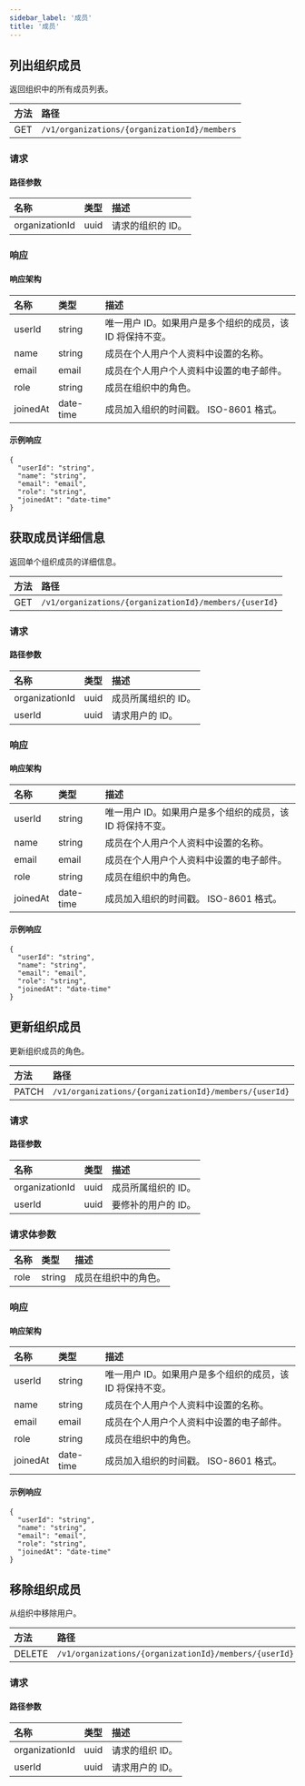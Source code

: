 ```yaml
---
sidebar_label: '成员'
title: '成员'
---
```


## 列出组织成员

返回组织中的所有成员列表。

| 方法 | 路径 |
| :----- | :--- |
| GET | `/v1/organizations/{organizationId}/members` |

### 请求

#### 路径参数

| 名称 | 类型 | 描述 |
| :--- | :--- | :---------- |
| organizationId | uuid | 请求的组织的 ID。 | 


### 响应

#### 响应架构

| 名称 | 类型 | 描述 |
| :--- | :--- | :---------- |
| userId | string | 唯一用户 ID。如果用户是多个组织的成员，该 ID 将保持不变。 | 
| name | string | 成员在个人用户个人资料中设置的名称。 | 
| email | email | 成员在个人用户个人资料中设置的电子邮件。 | 
| role | string | 成员在组织中的角色。 | 
| joinedAt | date-time | 成员加入组织的时间戳。 ISO-8601 格式。 | 


#### 示例响应

```
{
  "userId": "string",
  "name": "string",
  "email": "email",
  "role": "string",
  "joinedAt": "date-time"
}
```

## 获取成员详细信息

返回单个组织成员的详细信息。

| 方法 | 路径 |
| :----- | :--- |
| GET | `/v1/organizations/{organizationId}/members/{userId}` |

### 请求

#### 路径参数

| 名称 | 类型 | 描述 |
| :--- | :--- | :---------- |
| organizationId | uuid | 成员所属组织的 ID。 | 
| userId | uuid | 请求用户的 ID。 | 


### 响应

#### 响应架构

| 名称 | 类型 | 描述 |
| :--- | :--- | :---------- |
| userId | string | 唯一用户 ID。如果用户是多个组织的成员，该 ID 将保持不变。 | 
| name | string | 成员在个人用户个人资料中设置的名称。 | 
| email | email | 成员在个人用户个人资料中设置的电子邮件。 | 
| role | string | 成员在组织中的角色。 | 
| joinedAt | date-time | 成员加入组织的时间戳。 ISO-8601 格式。 | 


#### 示例响应

```
{
  "userId": "string",
  "name": "string",
  "email": "email",
  "role": "string",
  "joinedAt": "date-time"
}
```

## 更新组织成员

更新组织成员的角色。

| 方法 | 路径 |
| :----- | :--- |
| PATCH | `/v1/organizations/{organizationId}/members/{userId}` |

### 请求

#### 路径参数

| 名称 | 类型 | 描述 |
| :--- | :--- | :---------- |
| organizationId | uuid | 成员所属组织的 ID。 | 
| userId | uuid | 要修补的用户的 ID。 | 

### 请求体参数

| 名称 | 类型 | 描述 |
| :--- | :--- | :---------- |
| role | string | 成员在组织中的角色。 | 

### 响应

#### 响应架构

| 名称 | 类型 | 描述 |
| :--- | :--- | :---------- |
| userId | string | 唯一用户 ID。如果用户是多个组织的成员，该 ID 将保持不变。 | 
| name | string | 成员在个人用户个人资料中设置的名称。 | 
| email | email | 成员在个人用户个人资料中设置的电子邮件。 | 
| role | string | 成员在组织中的角色。 | 
| joinedAt | date-time | 成员加入组织的时间戳。 ISO-8601 格式。 | 


#### 示例响应

```
{
  "userId": "string",
  "name": "string",
  "email": "email",
  "role": "string",
  "joinedAt": "date-time"
}
```

## 移除组织成员

从组织中移除用户。

| 方法 | 路径 |
| :----- | :--- |
| DELETE | `/v1/organizations/{organizationId}/members/{userId}` |

### 请求

#### 路径参数

| 名称 | 类型 | 描述 |
| :--- | :--- | :---------- |
| organizationId | uuid | 请求的组织 ID。 | 
| userId | uuid | 请求用户的 ID。 | 
